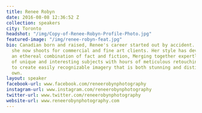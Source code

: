 ```yaml
---
title: Renee Robyn
date: 2016-08-08 12:36:52 Z
collection: speakers
city: Toronto
headshot: "/img/Copy-of-Renee-Robyn-Profile-Photo.jpg"
featured-image: "/img/renee-robyn-feat.jpg"
bio: Canadian born and raised, Renee's career started out by accident. 7 years later
  she now shoots for commercial and fine art clients. Her style has developed into
  an ethereal combination of fact and fiction, Merging together expertly shot photographs
  of unique and interesting subjects with hours of meticulous retouching in Photoshop
  to create easily recognizable imagery that is both stunning and distinctively her
  own.
layout: speaker
facebook-url: www.facebook.com/reneerobynphotography
instagram-url: www.instagram.com/reneerobynphotography
twitter-url: www.twitter.com/reneerobynphotography
website-url: www.reneerobynphotography.com
---
```


